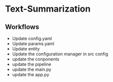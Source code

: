 # Text-Summarization

## Workflows

* Update config.yaml
* Update params.yaml
* Update entity
* Update the configuration manager in src config
* update the conponents
* update the pipeline
* update the main.py
* update the app.py
